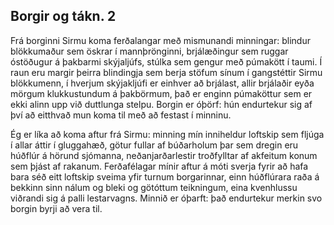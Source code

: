 ## Borgir og tákn. 2

Frá borginni Sirmu koma ferðalangar með mismunandi minningar: blindur blökkumaður sem öskrar í mannþrönginni, brjálæðingur sem ruggar óstöðugur á þakbarmi skýjaljúfs, stúlka sem gengur með púmakött í taumi. Í raun eru margir þeirra blindingja sem berja stöfum sínum í gangstéttir Sirmu blökkumenn, í hverjum skýjakljúfi er einhver að brjálast, allir brjálaðir eyða mörgum klukkustundum á þakbörmum, það er enginn púmaköttur sem er ekki alinn upp við duttlunga stelpu. Borgin er óþörf: hún endurtekur sig af því að eitthvað mun koma til með að festast í minninu.

Ég er líka að koma aftur frá Sirmu: minning mín inniheldur loftskip sem fljúga í allar áttir í gluggahæð, götur fullar af búðarholum þar sem dregin eru húðflúr á hörund sjómanna, neðanjarðarlestir troðfylltar af akfeitum konum sem þjást af rakanum. Ferðafélagar mínir aftur á móti sverja fyrir að hafa bara séð eitt loftskip sveima yfir turnum borgarinnar, einn húðflúrara raða á bekkinn sinn nálum og bleki og götóttum teikningum, eina kvenhlussu viðrandi sig á palli lestarvagns. Minnið er óþarft: það endurtekur merkin svo borgin byrji að vera til.
